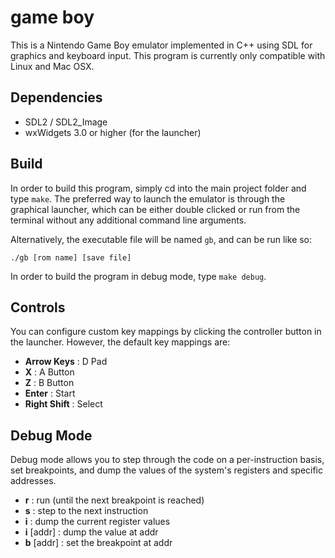 # game boy
This is a Nintendo Game Boy emulator implemented in C++ using SDL for graphics and keyboard input. This program is currently only compatible with Linux and Mac OSX.

## Dependencies
+ SDL2 / SDL2_Image
+ wxWidgets 3.0 or higher (for the launcher)

## Build
In order to build this program, simply cd into the main project folder and type `make`. The preferred way to launch the emulator is through the graphical launcher, which can be either double clicked or run from the terminal without any additional command line arguments.

Alternatively, the executable file will be named `gb`, and can be run like so:

`./gb [rom name] [save file]`

In order to build the program in debug mode, type `make debug`.

## Controls

You can configure custom key mappings by clicking the controller button in the launcher. However, the default key mappings are:
+ **Arrow Keys** : D Pad
+ **X** : A Button
+ **Z** : B Button
+ **Enter** : Start
+ **Right Shift** : Select

## Debug Mode
Debug mode allows you to step through the code on a per-instruction basis, set breakpoints, and dump the values of the system's registers and specific addresses.

+ **r** : run (until the next breakpoint is reached)
+ **s** : step to the next instruction
+ **i** : dump the current register values
+ **i** [addr] : dump the value at addr
+ **b** [addr] : set the breakpoint at addr
